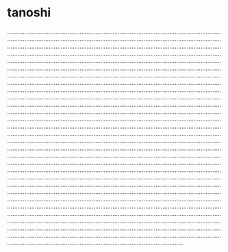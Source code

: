 # tanoshi

..................................................................................................................................................................................................................................................................................................................................................................................................................................................................................................................................................................................................................................................................................................................................................................................................................................................................................................................................................................................................................................................................................................................................................................................................................................................................................................................................................................................................................................................................................................................................................................................................................................................................................................................................................................................................................................................................................................................................................................................................................................................................................................................................................................................................................................................................................................................................................................................................................................................................................................................................................................................................................................................................................................................................................................................................................................................................................................................................................................................................................................................................................................................................................................................................................................................................................................................................................................................................................................................................................................................................................................................................................................................................................................................................................................................................................................................